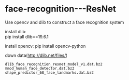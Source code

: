 # face-recognition---ResNet
Use opencv and dlib to construct a  face recognition system


install dlib:       
      pip install dlib==19.6.1
      
install opencv:
      pip install opencv-python


down data(http://dlib.net/files/)
    
    dlib_face_recognition_resnet_model_v1.dat.bz2
    mmod_human_face_detector.dat.bz2
    shape_predictor_68_face_landmarks.dat.bz2
